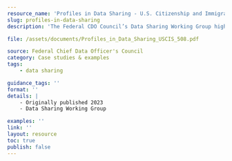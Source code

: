 ```yaml
---
resource_name: 'Profiles in Data Sharing - U.S. Citizenship and Immigration Service'
slug: profiles-in-data-sharing
description: 'The Federal CDO Council’s Data Sharing Working Group highlights successful data sharing activities to recognize mature data sharing practices as well as to incentivize and inspire others to take part in similar collaborations. This Profile in Data Sharing focuses on how the U.S. Citizenship and Immigration Service (USCIS) collaborated with the Centers for Disease Control to notify state, local, tribal, and territorial public health authorities so they can connect with individuals in their communities about their potential exposure.'

file: /assets/documents/Profiles_in_Data_Sharing_USCIS_508.pdf

source: Federal Chief Data Officer's Council
category: Case studies & examples
tags:
    - data sharing

guidance_tags: ''
format: ''
details: |
    - Originally published 2023
    - Data Sharing Working Group

examples: ''
link: ''
layout: resource
toc: true
publish: false
---
```

